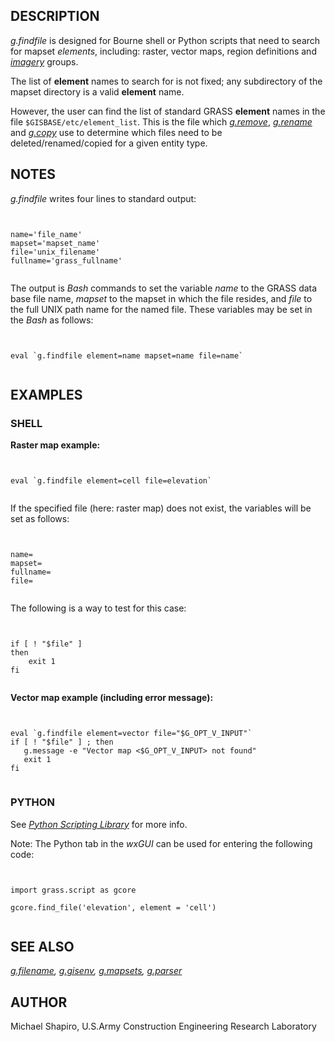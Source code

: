 
## DESCRIPTION

*g.findfile* is designed for Bourne shell or Python scripts
that need to search for mapset *elements*, including: raster,
vector maps, region definitions
and *[imagery](i.group.html)* groups.

The list of **element** names to search for is not fixed; any
subdirectory of the mapset directory is a valid **element** name.

However, the user can find the list of standard GRASS **element**
names in the file `$GISBASE/etc/element_list`. This is the file
which *[g.remove](g.remove.html)*, *[g.rename](g.rename.html)*
and *[g.copy](g.copy.html)* use to determine which files
need to be deleted/renamed/copied for a given entity type.

## NOTES

*g.findfile* writes four lines to standard output:

```


name='file_name'
mapset='mapset_name'
file='unix_filename'
fullname='grass_fullname'


```

The output is *Bash* commands to set the variable
*name* to the GRASS data base file name,
*mapset* to the mapset in which the file resides,
and *file* to the full UNIX path name for the named
file. These variables may be set in the *Bash*
as follows:

```


eval `g.findfile element=name mapset=name file=name`


```

## EXAMPLES

### SHELL

**Raster map example:**

```


eval `g.findfile element=cell file=elevation`


```

If the specified file (here: raster map) does not exist, the variables
will be set as follows:

```


name=
mapset=
fullname=
file=


```

The following is a way to test for this case:

```


if [ ! "$file" ]
then
    exit 1
fi


```

**Vector map example (including error message):**

```


eval `g.findfile element=vector file="$G_OPT_V_INPUT"`
if [ ! "$file" ] ; then
   g.message -e "Vector map <$G_OPT_V_INPUT> not found"
   exit 1
fi


```

### PYTHON

See *[Python
Scripting Library](https://grass.osgeo.org/grass-devel/manuals/libpython/)* for more info.

Note: The Python tab in the *wxGUI* can be used for entering the
following code:

```


import grass.script as gcore

gcore.find_file('elevation', element = 'cell')


```

## SEE ALSO

*[g.filename](g.filename.html),
[g.gisenv](g.gisenv.html),
[g.mapsets](g.mapsets.html),
[g.parser](g.parser.html)*

## AUTHOR

Michael Shapiro,
U.S.Army Construction Engineering Research Laboratory
